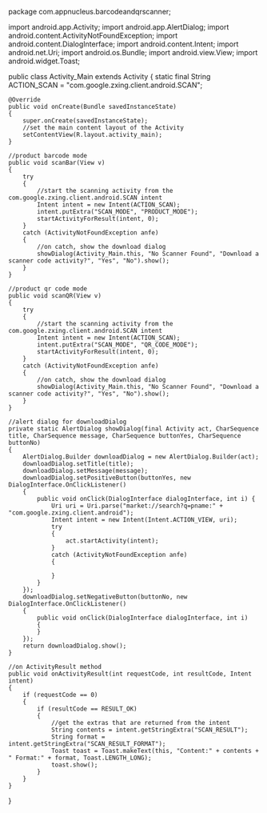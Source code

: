 package com.appnucleus.barcodeandqrscanner;

import android.app.Activity;
import android.app.AlertDialog;
import android.content.ActivityNotFoundException;
import android.content.DialogInterface;
import android.content.Intent;
import android.net.Uri;
import android.os.Bundle;
import android.view.View;
import android.widget.Toast;

public class Activity_Main extends Activity
{
    static final String ACTION_SCAN = "com.google.zxing.client.android.SCAN";

    @Override
    public void onCreate(Bundle savedInstanceState)
    {
        super.onCreate(savedInstanceState);
        //set the main content layout of the Activity
        setContentView(R.layout.activity_main);
    }

    //product barcode mode
    public void scanBar(View v)
    {
        try
        {
            //start the scanning activity from the com.google.zxing.client.android.SCAN intent
            Intent intent = new Intent(ACTION_SCAN);
            intent.putExtra("SCAN_MODE", "PRODUCT_MODE");
            startActivityForResult(intent, 0);
        }
        catch (ActivityNotFoundException anfe)
        {
            //on catch, show the download dialog
            showDialog(Activity_Main.this, "No Scanner Found", "Download a scanner code activity?", "Yes", "No").show();
        }
    }

    //product qr code mode
    public void scanQR(View v)
    {
        try
        {
            //start the scanning activity from the com.google.zxing.client.android.SCAN intent
            Intent intent = new Intent(ACTION_SCAN);
            intent.putExtra("SCAN_MODE", "QR_CODE_MODE");
            startActivityForResult(intent, 0);
        }
        catch (ActivityNotFoundException anfe)
        {
            //on catch, show the download dialog
            showDialog(Activity_Main.this, "No Scanner Found", "Download a scanner code activity?", "Yes", "No").show();
        }
    }

    //alert dialog for downloadDialog
    private static AlertDialog showDialog(final Activity act, CharSequence title, CharSequence message, CharSequence buttonYes, CharSequence buttonNo)
    {
        AlertDialog.Builder downloadDialog = new AlertDialog.Builder(act);
        downloadDialog.setTitle(title);
        downloadDialog.setMessage(message);
        downloadDialog.setPositiveButton(buttonYes, new DialogInterface.OnClickListener()
        {
            public void onClick(DialogInterface dialogInterface, int i) {
                Uri uri = Uri.parse("market://search?q=pname:" + "com.google.zxing.client.android");
                Intent intent = new Intent(Intent.ACTION_VIEW, uri);
                try
                {
                    act.startActivity(intent);
                }
                catch (ActivityNotFoundException anfe)
                {

                }
            }
        });
        downloadDialog.setNegativeButton(buttonNo, new DialogInterface.OnClickListener()
        {
            public void onClick(DialogInterface dialogInterface, int i)
            {
            }
        });
        return downloadDialog.show();
    }

    //on ActivityResult method
    public void onActivityResult(int requestCode, int resultCode, Intent intent)
    {
        if (requestCode == 0)
        {
            if (resultCode == RESULT_OK)
            {
                //get the extras that are returned from the intent
                String contents = intent.getStringExtra("SCAN_RESULT");
                String format = intent.getStringExtra("SCAN_RESULT_FORMAT");
                Toast toast = Toast.makeText(this, "Content:" + contents + " Format:" + format, Toast.LENGTH_LONG);
                toast.show();
            }
        }
    }
}
